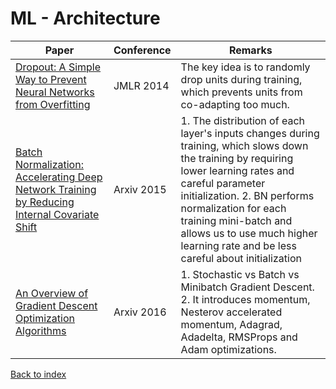 # ML - Architecture
|Paper|Conference|Remarks
|--|--|--|
|[Dropout: A Simple Way to Prevent Neural Networks from Overfitting](http://jmlr.org/papers/volume15/srivastava14a.old/srivastava14a.pdf)|JMLR 2014|The key idea is to randomly drop units during training, which prevents units from co-adapting too much.|
|[Batch Normalization: Accelerating Deep Network Training by Reducing Internal Covariate Shift](https://arxiv.org/pdf/1502.03167)|Arxiv 2015| 1. The distribution of each layer's inputs changes during training, which slows down the training by requiring lower learning rates and careful parameter initialization. 2. BN performs normalization for each training mini-batch and allows us to use much higher learning rate and be less careful about initialization|
|[An Overview of Gradient Descent Optimization Algorithms](https://pdfs.semanticscholar.org/e2dc/8810671f76927d862e63faa29c401bdec5da.pdf)|Arxiv 2016| 1. Stochastic vs Batch vs Minibatch Gradient Descent. 2. It introduces momentum, Nesterov accelerated momentum, Adagrad, Adadelta, RMSProps and Adam optimizations.|

[Back to index](../README.md)
<!--stackedit_data:
eyJoaXN0b3J5IjpbLTEwNjQxNzA1NjddfQ==
-->